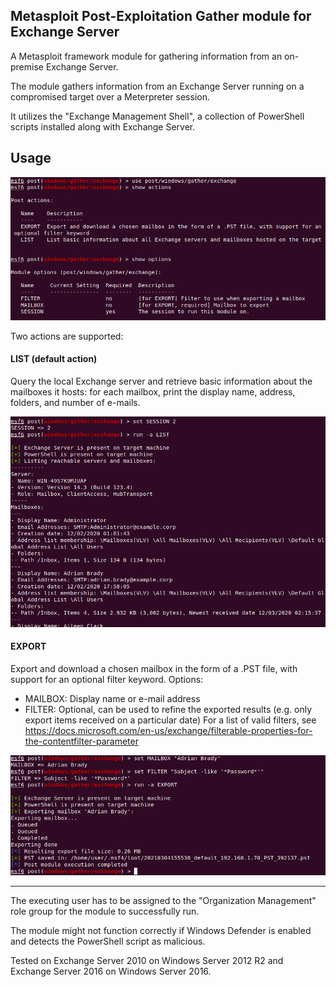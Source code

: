Metasploit Post-Exploitation Gather module for Exchange Server
--------------------------------------------------------------

A Metasploit framework module for gathering information from an on-premise Exchange Server.

The module gathers information from an Exchange Server running on a compromised target over a Meterpreter session.

It utilizes the "Exchange Management Shell", a collection of PowerShell scripts installed along with Exchange Server.

## Usage
![usage](usage1.png)

Two actions are supported:

#### LIST (default action)
Query the local Exchange server and retrieve basic information about the mailboxes it hosts: for each mailbox, print the display name, address, folders, and number of e-mails.

![list](usage2.png)

#### EXPORT
Export and download a chosen mailbox in the form of a .PST file, with support for an optional filter keyword.
Options:
* MAILBOX: Display name or e-mail address
* FILTER: Optional, can be used to refine the exported results (e.g. only export items received on a particular date)
For a list of valid filters, see https://docs.microsoft.com/en-us/exchange/filterable-properties-for-the-contentfilter-parameter

![export](usage3.png)

-----------------

The executing user has to be assigned to the "Organization Management" role group for the module to successfully run.

The module might not function correctly if Windows Defender is enabled and detects the PowerShell script as malicious.

Tested on Exchange Server 2010 on Windows Server 2012 R2 and Exchange Server 2016 on Windows Server 2016.
